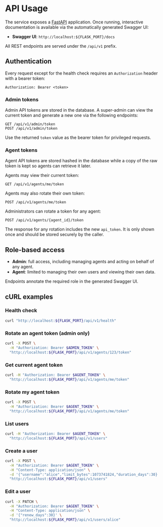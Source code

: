 # API Usage

The service exposes a [FastAPI](https://fastapi.tiangolo.com/) application. Once
running, interactive documentation is available via the automatically generated
Swagger UI:

- **Swagger UI**: `http://localhost:${FLASK_PORT}/docs`

All REST endpoints are served under the `/api/v1` prefix.

## Authentication

Every request except for the health check requires an `Authorization` header
with a bearer token:

```
Authorization: Bearer <token>
```

### Admin tokens

Admin API tokens are stored in the database. A super-admin can view the
current token and generate a new one via the following endpoints:

```
GET /api/v1/admin/token
POST /api/v1/admin/token
```

Use the returned `token` value as the bearer token for privileged requests.

### Agent tokens

Agent API tokens are stored hashed in the database while a copy of the raw
token is kept so agents can retrieve it later.

Agents may view their current token:

```
GET /api/v1/agents/me/token
```

Agents may also rotate their own token:

```
POST /api/v1/agents/me/token
```

Administrators can rotate a token for any agent:

```
POST /api/v1/agents/{agent_id}/token
```

The response for any rotation includes the new `api_token`. It is only shown
once and should be stored securely by the caller.

## Role-based access

- **Admin**: full access, including managing agents and acting on behalf of any
  agent.
- **Agent**: limited to managing their own users and viewing their own data.

Endpoints annotate the required role in the generated Swagger UI.

## cURL examples

### Health check

```sh
curl "http://localhost:${FLASK_PORT}/api/v1/health"
```

### Rotate an agent token (admin only)

```sh
curl -X POST \
  -H "Authorization: Bearer $ADMIN_TOKEN" \
  "http://localhost:${FLASK_PORT}/api/v1/agents/123/token"
```

### Get current agent token

```sh
curl -H "Authorization: Bearer $AGENT_TOKEN" \
  "http://localhost:${FLASK_PORT}/api/v1/agents/me/token"
```

### Rotate my agent token

```sh
curl -X POST \
  -H "Authorization: Bearer $AGENT_TOKEN" \
  "http://localhost:${FLASK_PORT}/api/v1/agents/me/token"
```


### List users

```sh
curl -H "Authorization: Bearer $AGENT_TOKEN" \
  "http://localhost:${FLASK_PORT}/api/v1/users"
```

### Create a user

```sh
curl -X POST \
  -H "Authorization: Bearer $AGENT_TOKEN" \
  -H "Content-Type: application/json" \
  -d '{"username":"alice","limit_bytes":1073741824,"duration_days":30}' \
  "http://localhost:${FLASK_PORT}/api/v1/users"
```

### Edit a user

```sh
curl -X PATCH \
  -H "Authorization: Bearer $AGENT_TOKEN" \
  -H "Content-Type: application/json" \
  -d '{"renew_days":30}' \
  "http://localhost:${FLASK_PORT}/api/v1/users/alice"
```

